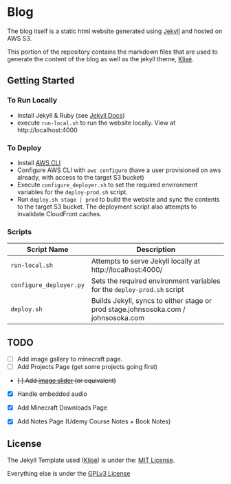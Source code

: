 # Blog

The blog itself is a static html website generated using [Jekyll](https://jekyllrb.com/docs/) and hosted on AWS S3.

This portion of the repository contains the markdown files that are used to generate the content of the blog as well 
as the jekyll theme, [Klisé](https://github.com/piharpi/jekyll-klise).

## Getting Started

### To Run Locally
* Install Jekyll & Ruby (see [Jekyll Docs](https://jekyllrb.com/docs/installation/))
* execute `run-local.sh` to run the website locally. View at http://localhost:4000

### To Deploy
* Install [AWS CLI](https://docs.aws.amazon.com/cli/latest/userguide/install-cliv2-linux.html)
* Configure AWS CLI with `aws configure` (have a user provisioned on aws already, with access to the target S3 bucket)
* Execute `configure_deployer.sh` to set the required environment variables for the `deploy-prod.sh` script.
* Run `deploy.sh stage | prod` to build the website and sync the contents to the target S3 bucket. The deployment script also 
attempts to invalidate CloudFront caches.

### Scripts
| Script Name            | Description                                                                        | 
|------------------------|------------------------------------------------------------------------------------|
| `run-local.sh`         | Attempts to serve Jekyll locally at http://localhost:4000/                         |
| `configure_deployer.py` | Sets the required environment variables for the `deploy-prod.sh` script            |
| `deploy.sh`        | Builds Jekyll, syncs to either stage or prod stage.johnsosoka.com / johnsosoka.com |

## TODO
  * [ ] Add image gallery to minecraft page.
* [ ] Add Projects Page (get some projects going first)
* ~~[ ] Add [image slider](https://github.com/jekylltools/jekyll-ideal-image-slider) (or equivalent)~~
* [x] Handle embedded audio
* [x] Add Minecraft Downloads Page
* [x] Add Notes Page (Udemy Course Notes + Book Notes)


## License

The Jekyll Template used ([Klisé](klise.now.sh)) is under the: [MIT License](JEKYLL_TEMPLATE_LICENSE).

Everything else is under the [GPLv3 License](https://www.gnu.org/licenses/gpl-3.0.en.html)